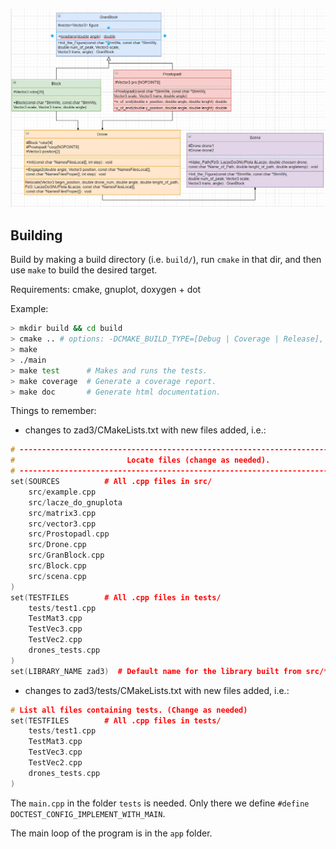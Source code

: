 ![Class diagram](/diagram.png)
## Building

Build by making a build directory (i.e. `build/`), run `cmake` in that dir, and then use `make` to build the desired target.

Requirements: cmake, gnuplot, doxygen + dot

Example:

``` bash
> mkdir build && cd build
> cmake .. # options: -DCMAKE_BUILD_TYPE=[Debug | Coverage | Release], Debug is default
> make
> ./main
> make test      # Makes and runs the tests.
> make coverage  # Generate a coverage report.
> make doc       # Generate html documentation.
```

Things to remember:
* changes to zad3/CMakeLists.txt with new files added, i.e.:

```cpp
# --------------------------------------------------------------------------------
#                         Locate files (change as needed).
# --------------------------------------------------------------------------------
set(SOURCES          # All .cpp files in src/
    src/example.cpp
    src/lacze_do_gnuplota
    src/matrix3.cpp
    src/vector3.cpp
    src/Prostopadl.cpp
    src/Drone.cpp
    src/GranBlock.cpp
    src/Block.cpp
    src/scena.cpp
)
set(TESTFILES        # All .cpp files in tests/
    tests/test1.cpp
    TestMat3.cpp
    TestVec3.cpp
    TestVec2.cpp
    drones_tests.cpp
)
set(LIBRARY_NAME zad3)  # Default name for the library built from src/*.cpp (change if you wish)
```
* changes to zad3/tests/CMakeLists.txt with new files added, i.e.:
```cpp
# List all files containing tests. (Change as needed)
set(TESTFILES        # All .cpp files in tests/
    tests/test1.cpp
    TestMat3.cpp
    TestVec3.cpp
    TestVec2.cpp
    drones_tests.cpp
)
```
The `main.cpp` in the folder `tests` is needed. Only there we define `#define DOCTEST_CONFIG_IMPLEMENT_WITH_MAIN`.

The main loop of the program is in the `app` folder.

